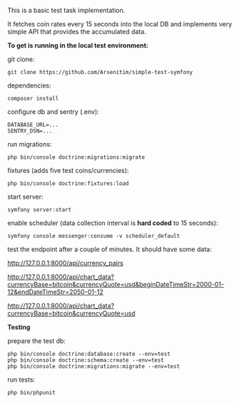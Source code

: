 This is a basic test task implementation.

It fetches coin rates every 15 seconds into the local DB and implements very simple API that provides the accumulated data.


**To get is running in the local test environment:**


git clone:
```
git clone https://github.com/Arsenitim/simple-test-symfony
```

dependencies:
```
composer install
```

configure db and sentry (.env):
```
DATABASE_URL=...
SENTRY_DSN=...
```

run migrations:
```
php bin/console doctrine:migrations:migrate
```

fixtures (adds five test coins/currencies):
```
php bin/console doctrine:fixtures:load
```

start server:
```
symfony server:start
```


enable scheduler (data collection interval is **hard coded** to 15 seconds):
```
symfony console messenger:consume -v scheduler_default
```

test the endpoint after a couple of minutes. It should have some data:

http://127.0.0.1:8000/api/currency_pairs

http://127.0.0.1:8000/api/chart_data?currencyBase=bitcoin&currencyQuote=usd&beginDateTimeStr=2000-01-12&endDateTimeStr=2050-01-12  

http://127.0.0.1:8000/api/chart_data?currencyBase=bitcoin&currencyQuote=usd


**Testing**

prepare the test db:
```
php bin/console doctrine:database:create --env=test
php bin/console doctrine:schema:create --env=test
php bin/console doctrine:migrations:migrate --env=test
```

run tests:
```
php bin/phpunit
```
